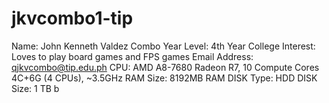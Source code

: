 # jkvcombo1-tip
Name: John Kenneth Valdez Combo
Year Level: 4th Year College
Interest: Loves to play board games and FPS games
Email Address: qjkvcombo@tip.edu.ph
CPU: AMD A8-7680 Radeon R7, 10 Compute Cores 4C+6G   (4 CPUs), ~3.5GHz
RAM Size: 8192MB RAM
DISK Type: HDD
DISK Size: 1 TB
b
